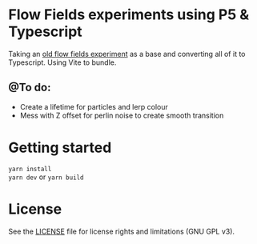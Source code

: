 # Flow Fields experiments using P5 & Typescript

Taking an [old flow fields experiment](https://codepen.io/garethfoote/pen/MWybVzN) as a base and converting all of it to Typescript. Using Vite to bundle. 

## @To do:
 - Create a lifetime for particles and lerp colour
 - Mess with Z offset for perlin noise to create smooth transition


# Getting started

`yarn install`  
`yarn dev` or `yarn build`

# License 


See the [LICENSE](./LICENSE) file for license rights and limitations (GNU GPL v3).


